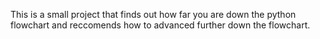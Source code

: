 This is a small project that finds out how far you are down the python flowchart and reccomends how to advanced further down the flowchart.
